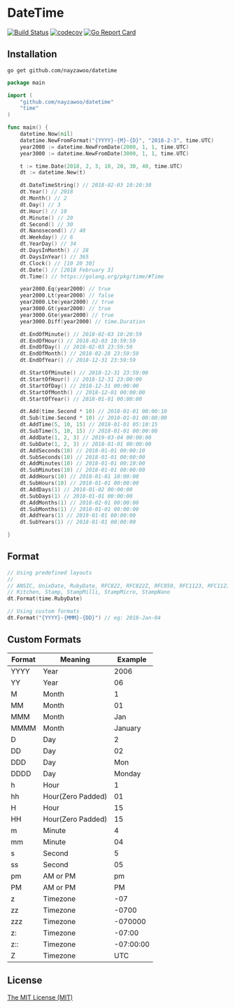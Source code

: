 # DateTime
[![Build Status](https://travis-ci.org/nayzawoo/datetime.svg?branch=master)](https://travis-ci.org/nayzawoo/datetime)
[![codecov](https://codecov.io/gh/nayzawoo/datetime/branch/master/graph/badge.svg)](https://codecov.io/gh/nayzawoo/datetime)
[![Go Report Card](https://goreportcard.com/badge/github.com/nayzawoo/datetime)](https://goreportcard.com/report/github.com/nayzawoo/datetime)

## Installation

```
go get github.com/nayzawoo/datetime
```

```go
package main

import (
    "github.com/nayzawoo/datetime"
    "time"
)

func main() {
    datetime.Now(nil)
    datetime.NewFromFormat("{YYYY}-{M}-{D}", "2018-2-3", time.UTC)
    year2000 := datetime.NewFromDate(2000, 1, 1, time.UTC)
    year3000 := datetime.NewFromDate(3000, 1, 1, time.UTC)

    t := time.Date(2018, 2, 3, 10, 20, 30, 40, time.UTC)
    dt := datetime.New(t)

    dt.DateTimeString() // 2018-02-03 10:20:30
    dt.Year() // 2018
    dt.Month() // 2
    dt.Day() // 3
    dt.Hour() // 10
    dt.Minute() // 20
    dt.Second() // 30
    dt.Nanosecond() // 40
    dt.Weekday() // 6
    dt.YearDay() // 34
    dt.DaysInMonth() // 28
    dt.DaysInYear() // 365
    dt.Clock() // [10 20 30]
    dt.Date() // [2018 February 3]
    dt.Time() // https://golang.org/pkg/time/#Time

    year2000.Eq(year2000) // true
    year2000.Lt(year2000) // false
    year2000.Lte(year2000) // true
    year3000.Gt(year2000) // true
    year3000.Gte(year2000) // true
    year3000.Diff(year2000) // time.Duration

    dt.EndOfMinute() // 2018-02-03 10:20:59
    dt.EndOfHour() // 2018-02-03 10:59:59
    dt.EndOfDay() // 2018-02-03 23:59:59
    dt.EndOfMonth() // 2018-02-28 23:59:59
    dt.EndOfYear() // 2018-12-31 23:59:59

    dt.StartOfMinute() // 2018-12-31 23:59:00
    dt.StartOfHour() // 2018-12-31 23:00:00
    dt.StartOfDay() // 2018-12-31 00:00:00
    dt.StartOfMonth() // 2018-12-01 00:00:00
    dt.StartOfYear() // 2018-01-01 00:00:00

    dt.Add(time.Second * 10) // 2018-01-01 00:00:10
    dt.Sub(time.Second * 10) // 2018-01-01 00:00:00
    dt.AddTime(5, 10, 15) // 2018-01-01 05:10:15
    dt.SubTime(5, 10, 15) // 2018-01-01 00:00:00
    dt.AddDate(1, 2, 3) // 2019-03-04 00:00:00
    dt.SubDate(1, 2, 3) // 2018-01-01 00:00:00
    dt.AddSeconds(10) // 2018-01-01 00:00:10
    dt.SubSeconds(10) // 2018-01-01 00:00:00
    dt.AddMinutes(10) // 2018-01-01 00:10:00
    dt.SubMinutes(10) // 2018-01-01 00:00:00
    dt.AddHours(10) // 2018-01-01 10:00:00
    dt.SubHours(10) // 2018-01-01 00:00:00
    dt.AddDays(1) // 2018-01-02 00:00:00
    dt.SubDays(1) // 2018-01-01 00:00:00
    dt.AddMonths(1) // 2018-02-01 00:00:00
    dt.SubMonths(1) // 2018-01-01 00:00:00
    dt.AddYears(1) // 2019-01-01 00:00:00
    dt.SubYears(1) // 2018-01-01 00:00:00

}
```

## Format

```go
// Using predefined layouts
//
// ANSIC, UnixDate, RubyDate, RFC822, RFC822Z, RFC850, RFC1123, RFC1123Z, RFC3339, RFC3339Nano,
// Kitchen, Stamp, StampMilli, StampMicro, StampNano
dt.Format(time.RubyDate)

// Using custom formats
dt.Format("{YYYY}-{MMM}-{DD}") // eg: 2018-Jan-04
```

## Custom Formats

| Format | Meaning | Example  |
| --- | --- | --- |
| YYYY | Year | 2006 |
| YY | Year | 06 |
| M | Month | 1 |
| MM | Month | 01 |
| MMM | Month | Jan |
| MMMM | Month | January |
| D | Day | 2 |
| DD | Day | 02 |
| DDD | Day | Mon |
| DDDD | Day | Monday |
| h | Hour | 1 |
| hh | Hour(Zero Padded) | 01 |
| H | Hour | 15 |
| HH | Hour(Zero Padded) | 15 |
| m | Minute | 4 |
| mm | Minute | 04 |
| s | Second | 5 |
| ss | Second | 05 |
| pm | AM or PM | pm |
| PM | AM or PM | PM |
| z | Timezone | -07 |
| zz | Timezone | -0700 |
| zzz | Timezone | -070000 |
| z: | Timezone | -07:00 |
| z:: | Timezone | -07:00:00 |
| Z | Timezone | UTC |

## License

[The MIT License (MIT)](https://raw.githubusercontent.com/nayzawoo/datetime/master/LICENSE)
